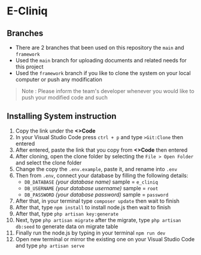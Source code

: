 # E-Cliniq

## Branches
- There are 2 branches that been used on this repository the `main` and `framework`
- Used the `main` branch for uploading documents and related needs for this project
- Used the `framework` branch if you like to clone the system on your local computer or push any modification
> Note :
> Please inform the team's developer whenever you would like to push your modified code and such
## Installing System instruction
1. Copy the link under the **<>Code**
2. In your Visual Studio Code press `ctrl + p` and type `>Git:Clone` then entered
3. After entered, paste the link that you copy from **<>Code** then entered
4. After cloning, open the clone folder by selecting the `File > Open Folder` and select the clone folder
5. Change the copy the `.env.example`, paste it, and rename into `.env`
6. Then from `.env`, connect your database by filling the following details:
   - `DB_DATABASE` *(your database name)* sample = `e_cliniq`
   - `DB_USERNAME` *(your database username)* sample = `root`
   - `DB_PASSWORD` *(your database password)* sample = `password`
7. After that, in your terminal type `composer update` then wait to finish
8. After that, type `npm install` to install node.js then wait to finish
9. After that, type `php artisan key:generate`
10. Next, type `php artisan migrate` after the migrate, type `php artisan db:seed` to generate data on migrate table
11. Finally run the node.js by typing in your terminal `npm run dev`
12. Open new terminal or mirror the existing one on your Visual Studio Code and type `php artisan serve` 
